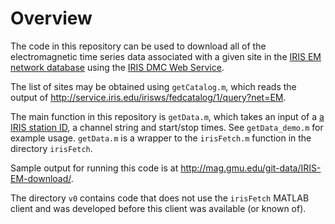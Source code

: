 # Overview

The code in this repository can be used to download all of the electromagnetic time series data associated with a given site in the [IRIS EM network database](http://ds.iris.edu/mda/EM/) using the [IRIS DMC Web Service](http://service.iris.edu/irisws/).

The list of sites may be obtained using `getCatalog.m`, which reads the output of http://service.iris.edu/irisws/fedcatalog/1/query?net=EM.

The main function in this repository is `getData.m`, which takes an input of a [a IRIS station ID](http://ds.iris.edu/mda/EM/), a channel string and start/stop times. See `getData_demo.m` for example usage. `getData.m` is a wrapper to the `irisFetch.m` function in the directory `irisFetch`.

Sample output for running this code is at http://mag.gmu.edu/git-data/IRIS-EM-download/. 

The directory `v0` contains code that does not use the `irisFetch` MATLAB client and was developed before this client was available (or known of).